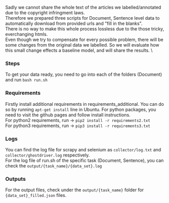 Sadly we cannot share the whole text of the articles we labelled/annotated due to the copyright infringment laws.\
Therefore we prepared three scripts for Document, Sentence level data to automatically download from provided urls and "fill in the blanks".\
There is no way to make this whole process lossless due to the those tricky, everchanging htmls.\
Even though we try to compensate for every possible problem, there will be some changes from the original data we labelled. So we will evaluate how this small change effects a baseline model, and will share the results. \

### Steps
To get your data ready, you need to go into each of the folders (Document) and run `bash run.sh`

### Requirements
Firstly install additional requirements in requirements_additional. You can do so by running `apt-get install` line in Ubuntu. For python packages, you need to visit the github pages and follow install instructions. \
For python2 requirements, run -> `pip2 install -r requirements2.txt` \
For python3 requirements, run -> `pip3 install -r requirements3.txt`

### Logs
You can find the log file for scrapy and selenium as `collector/log.txt` and `collector/ghostdriver.log` respectively.\
For the log file of run.sh of the specific task (Document, Sentence), you can check the `output/{task_name}/{data_set}.log`

### Outputs
For the output files, check under the `output/{task_name}` folder for `{data_set}_filled.json` files.
